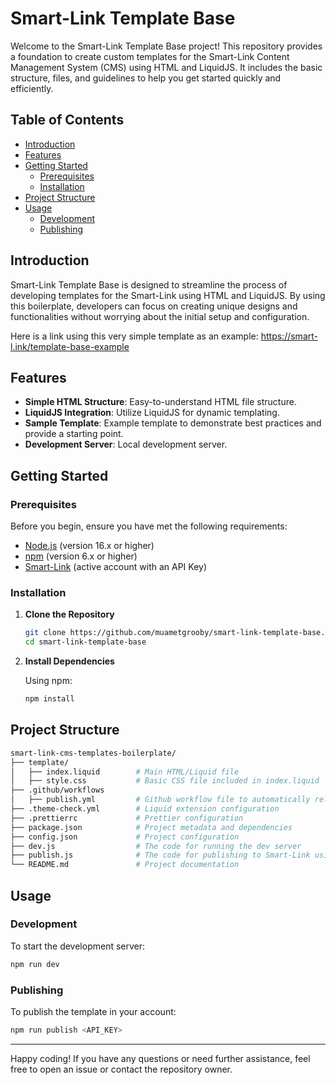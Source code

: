 # Smart-Link Template Base

Welcome to the Smart-Link Template Base project! This repository provides a foundation to create custom templates for the Smart-Link Content Management System (CMS) using HTML and LiquidJS. It includes the basic structure, files, and guidelines to help you get started quickly and efficiently.

## Table of Contents

- [Introduction](#introduction)
- [Features](#features)
- [Getting Started](#getting-started)
  - [Prerequisites](#prerequisites)
  - [Installation](#installation)
- [Project Structure](#project-structure)
- [Usage](#usage)
  - [Development](#development)
  - [Publishing](#publishing)

## Introduction

Smart-Link Template Base is designed to streamline the process of developing templates for the Smart-Link using HTML and LiquidJS. By using this boilerplate, developers can focus on creating unique designs and functionalities without worrying about the initial setup and configuration.

Here is a link using this very simple template as an example: https://smart-l.ink/template-base-example

## Features

- **Simple HTML Structure**: Easy-to-understand HTML file structure.
- **LiquidJS Integration**: Utilize LiquidJS for dynamic templating.
- **Sample Template**: Example template to demonstrate best practices and provide a starting point.
- **Development Server**: Local development server.

## Getting Started

### Prerequisites

Before you begin, ensure you have met the following requirements:

- [Node.js](https://nodejs.org/) (version 16.x or higher)
- [npm](https://www.npmjs.com/) (version 6.x or higher)
- [Smart-Link](https://smartlink.mk/) (active account with an API Key)

### Installation

1. **Clone the Repository**

   ```sh
   git clone https://github.com/muametgrooby/smart-link-template-base.git
   cd smart-link-template-base
   ```

2. **Install Dependencies**

   Using npm:

   ```sh
   npm install
   ```

## Project Structure

```sh
smart-link-cms-templates-boilerplate/
├── template/
│   ├── index.liquid        # Main HTML/Liquid file
│   ├── style.css           # Basic CSS file included in index.liquid
├── .github/workflows
│   ├── publish.yml         # Github workflow file to automatically release the template
├── .theme-check.yml        # Liquid extension configuration
├── .prettierrc             # Prettier configuration
├── package.json            # Project metadata and dependencies
├── config.json             # Project configuration
├── dev.js                  # The code for running the dev server
├── publish.js              # The code for publishing to Smart-Link using Smart-Link API
└── README.md               # Project documentation
```

## Usage

### Development

To start the development server:

```sh
npm run dev
```

### Publishing

To publish the template in your account:

```sh
npm run publish <API_KEY>
```

---

Happy coding! If you have any questions or need further assistance, feel free to open an issue or contact the repository owner.
